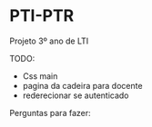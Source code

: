 # PTI-PTR
Projeto 3º ano de LTI

TODO:
- Css main
- pagina da cadeira para docente
- rederecionar se autenticado

Perguntas para fazer:
